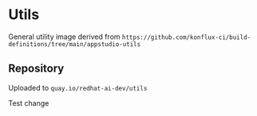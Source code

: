 # Utils

General utility image derived from `https://github.com/konflux-ci/build-definitions/tree/main/appstudio-utils`

## Repository

Uploaded to `quay.io/redhat-ai-dev/utils`

Test change
